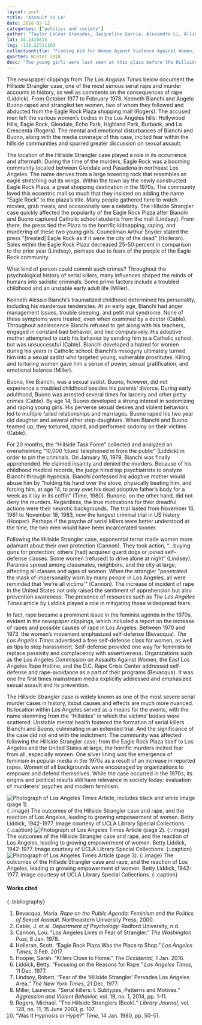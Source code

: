 ```yaml
---
layout: post
title: "Assault in LA"
date: 2018-02-12
categories: ["politics and society"]
author: "Taylor LaCour Granados, Jacqueline Garcia, Alexandra Li, Allie Bobbitt, Luke Henriksson"
lat: 34.1410815
lng: -118.22511160
collectiontitle: "Finding Aid for Women Aganst Violence Against Women, UCLA Library Special Collections"
quarter: Winter 2018
desc: "Two young girls were last seen at this plaza before the Hillside Stranglers kidnapped them."
---
```

The newspaper clippings from _The Los Angeles Times_ below document the Hillside Strangler case, one of the most serious serial rape and murder accounts in history, as well as comments on the consequences of rape (Liddick). From October 1977 to February 1978, Kenneth Bianchi and Angelo Buono raped and strangled ten women, two of whom they followed and abducted from the Eagle Rock Plaza shopping mall (Rogers). The accused men left the various women’s bodies in the Los Angeles hills: Hollywood Hills, Eagle Rock, Glendale, Echo Park, Highland Park, Burbank, and La Crescenta (Rogers). The mental and emotional disturbances of Bianchi and Buono, along with the media coverage of this case, incited fear within the hillside communities and spurred greater discussion on sexual assault. 

The location of the Hillside Strangler case played a role in its occurrence and aftermath. During the time of the murders, Eagle Rock was a booming community located between Glendale and Pasadena in northeast Los Angeles. The name derives from a large towering rock that resembles an eagle stretching out its wings. Within the town lay the newly constructed Eagle Rock Plaza, a great shopping destination in the 1970s. The community loved this eccentric mall so much that they insisted on adding the name “Eagle Rock” to the plaza’s title. Many people gathered here to watch movies, grab meals, and occasionally see a celebrity. The Hillside Strangler case quickly affected the popularity of the Eagle Rock Plaza after Bianchi and Buono captured Catholic school students from the mall (Lindsey). From there, the press tied the Plaza to the horrific kidnapping, raping, and murdering of these two young girls. Councilman Arthur Snyder stated the press "[treated] Eagle Rock as if it were the city of the dead" (Holleran). Sales within the Eagle Rock Plaza decreased 25-50 percent in comparison to the prior year (Lindsey), perhaps due to fears of the people of the Eagle Rock community.

What kind of person could commit such crimes? Throughout the psychological history of serial killers, many influences shaped the minds of humans into sadistic criminals. Some prime factors include a troubled childhood and an unstable early adult life (Miller). 

Kenneth Alessio Bianchi’s traumatized childhood determined his personality, including his murderous tendencies. At an early age, Bianchi had anger management issues, trouble sleeping, and petit mal syndrome. None of these symptoms were treated, even when examined by a doctor (Cable). Throughout adolescence Bianchi refused to get along with his teachers, engaged in constant bad behavior, and lied compulsively. His adoptive mother attempted to curb his behavior by sending him to a Catholic school, but was unsuccessful (Cable). Bianchi developed a hatred for women during his years in Catholic school. Bianchi’s misogyny ultimately turned him into a sexual sadist who targeted young, vulnerable prostitutes. Killing and torturing women gave him a sense of power, sexual gratification, and emotional balance (Miller). 

Buono, like Bianchi, was a sexual sadist. Buono, however, did not experience a troubled childhood besides his parents’ divorce. During early adulthood, Buono was arrested several times for larceny and other petty crimes (Cable). By age 14, Buono developed a strong interest in sodomizing and raping young girls. His perverse sexual desires and violent behaviors led to multiple failed relationships and marriages. Buono raped his two year old daughter and several other step-daughters. When Bianchi and Buono teamed up, they tortured, raped, and performed sodomy on their victims (Cable). 

For 20 months, the “Hillside Task Force” collected and analyzed an overwhelming “10,000 ‘clues’ telephoned in from the public” (Liddick) in order to pin the criminals. On January 10, 1979, Bianchi was finally apprehended. He claimed insanity and denied the murders. Because of his childhood medical records, the judge hired top psychiatrists to analyze Bianchi through hypnosis. Bianchi confessed his adoptive mother would abuse him by “holding his hand over the stove, physically beating him, and forcing him, at age 14, to pray over his dead adoptive father’s body for a week as it lay in its coffin” (Time, 1980).  Bunono, on the other hand, did not deny the murders. Regardless, the true motivations for their dreadful actions were their neurotic backgrounds. The trial lasted from November 16, 1981 to November 18, 1983, now the longest criminal trial in US history (Hooper). Perhaps if the psyche of serial killers were better understood at the time, the two men would have been incarcerated sooner. 

Following the Hillside Strangler case, exponential terror made women more adamant about their own protection (Cannon). They took action, “...buying guns for protection; others [had] acquired guard dogs or joined self‐defense classes. Some women [refused] to drive alone at night” (Lindsey). Paranoia spread among classmates, neighbors, and the city at large, affecting all classes and ages of women. When the strangler “penetrated the mask of impersonality worn by many people in Los Angeles, all were reminded that ‘we're all victims’” (Cannon). The increase of incident of rape in the United States not only raised the sentiment of apprehension but also prevention awareness.  The presence of resources such as _The Los Angeles Times_ article by Liddick played a role in mitigating those widespread fears.

In fact, rape became a prominent issue in the feminist agenda in the 1970s, evident in the newspaper clippings, which included a report on the increase of rapes and possible causes of rape in Los Angeles. Between 1970 and 1973, the women’s movement emphasized self-defense (Bevacqua). _The Los Angeles Times_ advertised a free self-defense class for women, as well as tips to stop harassment. Self-defense provided one way for feminists to replace passivity and complacency with assertiveness. Organizations such as the Los Angeles Commission on Assaults Against Women, the East Los Angeles Rape Hotline, and the D.C. Rape Crisis Center addressed self-defense and rape-avoidance as a part of their programs (Bevacqua). It was one the first times mainstream media explicitly addressed and emphasized sexual assault and its prevention.

The Hillside Strangler case is widely known as one of the most severe serial murder cases in history,  itsbut causes and effects are much more nuanced. Its location within Los Angeles served as a means for the events, with the name stemming from the “Hillsides” in which the victims’ bodies were scattered. Unstable mental health fostered the formation of serial killers Bianchi and Buono, culminating in an extended trial. And the significance of the case did not end with the indictment. The community was affected following the Hillside Strangler case; from the Eagle Rock Plaza itself to Los Angeles and the United States at large, the horrific murders incited fear from all, especially women. One silver lining was the emergence of feminism in popular media in the 1970s as a result of an increase in reported rapes. Women of all backgrounds were encouraged by organizations to empower and defend themselves. While the case occurred in the 1970s, its origins and political results still have relevance in society today: evaluation of murderers’ psyches and modern feminism. 


![Photograph of Los Angeles Times Article, includes black and white image (page 1).](images/assault1.jpg)
   {:.image}
The outcomes of the Hillside Strangler case and rape, and the reaction of Los Angeles, leading to growing empowerment of women. Betty Liddick, 1942-1977. Image courtesy of UCLA Library Special Collections.
   {:.caption}
![Photograph of Los Angeles Times Article (page 2).](images/assault2.jpg)
   {:.image}
The outcomes of the Hillside Strangler case and rape, and the reaction of Los Angeles, leading to growing empowerment of women. Betty Liddick, 1942-1977. Image courtesy of UCLA Library Special Collections.
   {:.caption}
![Photograph of Los Angeles Times Article (page 3).](images/assault3.jpg)
   {:.image}
The outcomes of the Hillside Strangler case and rape, and the reaction of Los Angeles, leading to growing empowerment of women. Betty Liddick, 1942-1977. Image courtesy of UCLA Library Special Collections.
   {:.caption}
   
#### Works cited

{:.bibliography}
1. Bevacqua, Maria. _Rape on the Public Agenda: Feminism and the Politics of Sexual Assault._ Northeastern University Press, 2000. 
2. Cable, J. et al. _Department of Psychology._ Radford University, n.d.
3. Cannon, Lou. “Los Angeles Lives in Fear of Strangler.” _The Washington Post,_ 8 Jan. 1978.
4. Holleran, Scott. “Eagle Rock Plaza Was the Place to Shop.” _Los Angeles Times,_ 3 Feb. 2017.
5. Hooper, Sarah. “Killers Close to Home.” _The Occidental,_ 1 Jan. 2016.  
6. Liddick, Betty. “Focusing on the Reasons for Rape.” _Los Angeles Times,_ 11 Dec. 1977.
7. Lindsey, Robert. “Fear of the ‘Hillside Strangler’ Pervades Los Angeles Area.” _The New York Times,_ 21 Dec. 1977. 
8. Miller, Laurence. “Serial killers: I. Subtypes, Patterns and Motives.” _Aggression and Violent Behavior,_ vol. 19, no. 1, 2014, pp. 1-11. 
9. Rogers, Michael. "The Hillside Stranglers (Book)." _Library Journal,_ vol. 128, no. 11, 15 June 2003, p. 107.
10. “Was It Hypnosis or Hype?” _Time,_ 14 Jan. 1980, pp. 50-51.





